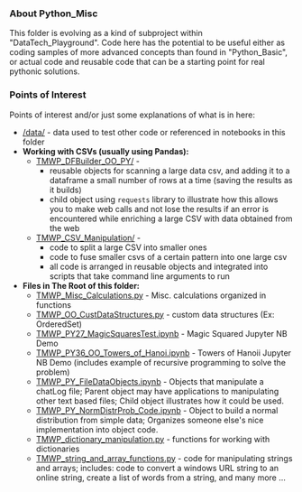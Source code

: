 ### About Python_Misc

This folder is evolving as a kind of subproject within "DataTech_Playground".  Code here has the potential to be useful either as coding samples of more advanced concepts than found in "Python_Basic", or actual code and reusable code that can be a starting point for real pythonic solutions.

### Points of Interest
Points of interest and/or just some explanations of what is in here:

+ [/data/](./data/) - data used to test other code or referenced in notebooks in this folder
+ __Working with CSVs (usually using Pandas):__
  + [TMWP_DFBuilder_OO_PY/](./TMWP_DFBuilder_OO_PY/) - 
    + reusable objects for scanning a large data csv, and adding it to a dataframe a small number of rows at a time (saving the results as it builds)
    + child object using `requests` library to illustrate how this allows you to make web calls and not lose the results if an error is encountered while enriching a large CSV with data obtained from the web
  + [TMWP_CSV_Manipulation/](./TMWP_CSV_Manipulation/) - 
    + code to split a large CSV into smaller ones
    + code to fuse smaller csvs of a certain pattern into one large csv
    + all code is arranged in reusable objects and integrated into scripts that take command line arguments to run
+ __Files in The Root of this folder:__
  + [TMWP_Misc_Calculations.py](./TMWP_Misc_Calculations.py) - Misc. calculations organized in functions
  + [TMWP_OO_CustDataStructures.py](./TMWP_OO_CustDataStructures.py) - custom data structures (Ex: OrderedSet)
  + [TMWP_PY27_MagicSquaresTest.ipynb](./TMWP_PY27_MagicSquaresTest.ipynb) - Magic Squared Jupyter NB Demo
  + [TMWP_PY36_OO_Towers_of_Hanoi.ipynb](./TMWP_PY36_OO_Towers_of_Hanoi.ipynb) - Towers of Hanoii Jupyter NB Demo (includes example of recursive programming to solve the problem)
  + [TMWP_PY_FileDataObjects.ipynb](./TMWP_PY_FileDataObjects.ipynb) - Objects that manipulate a chatLog file; Parent object may have applications to manipulating other text based files; Child object illustrates how it could be used.
  + [TMWP_PY_NormDistrProb_Code.ipynb](./TMWP_PY_NormDistrProb_Code.ipynb) - Object to build a normal distribution from simple data; Organizes someone else's nice implementation into object code.
  + [TMWP_dictionary_manipulation.py](./TMWP_dictionary_manipulation.py) - functions for working with dictionaries
  + [TMWP_string_and_array_functions.py](./TMWP_string_and_array_functions.py) - code for manipulating strings and arrays; includes: code to convert a windows URL string to an online string, create a list of words from a string, and many more ...
